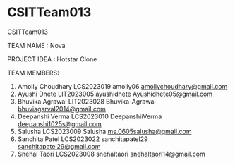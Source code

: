 # CSITTeam013
CSITTeam013

TEAM NAME : Nova

PROJECT IDEA : Hotstar Clone


TEAM MEMBERS:
1. Amolly Choudhary LCS2023019 amolly06 amollychoudhary@gmail.com
2. Ayushi Dhete LIT2023005 ayushidhete Ayushidhete05@gmail.com
3. Bhuvika Agrawal LIT2023028 Bhuvika-Agrawal bhuviagarval2014@gmail.com
4. Deepanshi Verma LCS2023010 DeepanshiiVerma deepanshi1025s@gmail.com
5. Salusha LCS2023009 Salusha ms.0605salusha@gmail.com
6. Sanchita Patel LCS2023022 sanchitapatel29 sanchitapatel29@gmail.com
7. Snehal Taori LCS2023008 snehaltaori snehaltaori14@gmail.com

